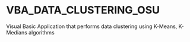 # VBA_DATA_CLUSTERING_OSU
Visual Basic Application that performs data clustering using K-Means, K-Medians algorithms
